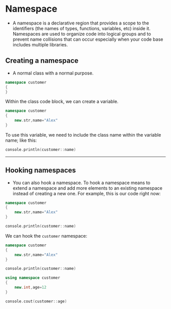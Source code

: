 # Namespace

- A namespace is a declarative region that provides a scope to the identifiers (the names of types, functions, variables, etc) inside it. Namespaces are used to organize code into logical groups and to prevent name collisions that can occur especially when your code base includes multiple libraries.

## Creating a namespace

- A normal class with a normal purpose.

```cpp
namespace customer
{
}
```

Within the class code block, we can create a variable.

```cpp
namespace customer
{
	new.str,name="Alex"
}
```

To use this variable, we need to include the class name within the variable name; like this:

```cpp
console.println(customer::name)
```

---------------------------------------------------------------------------------------------------------

## Hooking namespaces
- You can also hook a namespace. To hook a namespace means to extend a namespace and add more elements to an existing namespace instead of creating a new one. For example, this is our code right now:

```cpp
namespace customer
{
	new.str,name="Alex"
}

console.println(customer::name)

```

We can hook the `customer` namespace:

```cpp
namespace customer
{
	new.str,name="Alex"
}

console.println(customer::name)

using namespace customer
{
	new.int,age=12
}

console.cout(customer::age)
```